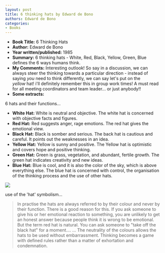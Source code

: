 ```yaml
---
layout: post
title: 6 thinking hats by Edward de Bono
authors: Edward de Bono
categories:
- Books
---
```



- **Book Title:** 6 Thinking Hats
- **Author:** Edward de Bono
- **Year written/published:** 1985
- **Summary:** 6 thinking hats - White, Red, Black, Yellow, Green, Blue defines the 6 ways humans think.
- **My Comments:** Interesting outlook! So say in a discussion, we can always steer the thinking towards a particular direction - instead of saying _you_ need to think differently, we can say let's put on the _yellow_ hat! i'll definitely remember this in group work times! A must read for all meeting coordinators and team leader... or just anybody!!
- **Some extracts:**

6 hats and their functions...

- **White Hat:** White is neutral and objective. The white hat is concerned with objective facts and figures.
- **Red Hat:** Red suggests anger, rage emotions. The red hat gives the emotional view.
- **Black Hat:** Black is somber and serious. The back hat is cautious and careful. It points out the weaknesses in an idea.
- **Yellow Hat:** Yellow is sunny and positive. The Yellow hat is optimistic and covers hope and positive thinking.
- **Green Hat:** Green is grass, vegetation, and abundant, fertile growth. The green hat indicates creativity and new ideas.
- **Blue Hat:** Blue is cool, and it is also the color of the sky, which is above everything else. The blue hat is concerned with control, the organisation of the thinking process and the use of other hats.

![](/img/thinking_hats.jpg)

use of the 'hat' symbolism...

> In practise the hats are always referred to by their colour and never by their function. There is a good reason for this. If you ask someone to give his or her emotional reaction to something, you are unlikely to get an honest answer because people think it is wrong to be emotional. But the term red hat is natural. You can ask someone to "take off the black hat" for a moment.... ... The neutrality of the colours allows the hats to be used without embarrassment. Thinking becomes a game with defined rules rather than a matter of exhortation and condemnation.
